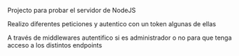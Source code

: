 Projecto para probar el servidor de NodeJS

Realizo diferentes peticiones y autentico con un token algunas de ellas

A través de middlewares autentifico si es administrador o no para que tenga acceso a los distintos endpoints